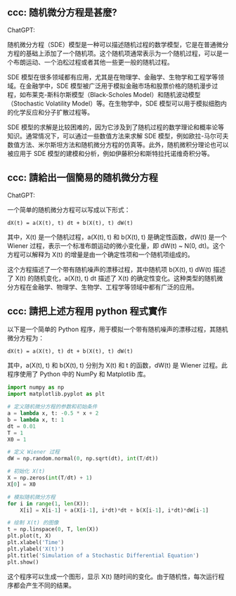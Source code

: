 ## ccc: 随机微分方程是甚麼?

ChatGPT:

随机微分方程（SDE）模型是一种可以描述随机过程的数学模型，它是在普通微分方程的基础上添加了一个随机项。这个随机项通常表示为一个随机过程，可以是一个布朗运动、一个泊松过程或者其他一些更一般的随机过程。

SDE 模型在很多领域都有应用，尤其是在物理学、金融学、生物学和工程学等领域。在金融学中，SDE 模型被广泛用于模拟金融市场和股票价格的随机漫步过程，如布莱克-斯科尔斯模型（Black-Scholes Model）和随机波动模型（Stochastic Volatility Model）等。在生物学中，SDE 模型可以用于模拟细胞内的化学反应和分子扩散过程等。

SDE 模型的求解是比较困难的，因为它涉及到了随机过程的数学理论和概率论等知识。通常情况下，可以通过一些数值方法来求解 SDE 模型，例如欧拉-马尔可夫数值方法、米尔斯坦方法和随机微分方程的仿真等。此外，随机微积分理论也可以被应用于 SDE 模型的建模和分析，例如伊藤积分和斯特拉托诺维奇积分等。

## ccc: 請給出一個簡易的随机微分方程

ChatGPT:

一个简单的随机微分方程可以写成以下形式：

    dX(t) = a(X(t), t) dt + b(X(t), t) dW(t)

其中，X(t) 是一个随机过程，a(X(t), t) 和 b(X(t), t) 是确定性函数，dW(t) 是一个 Wiener 过程，表示一个标准布朗运动的微小变化量，即 dW(t) ~ N(0, dt)。这个方程可以解释为 X(t) 的增量是由一个确定性项和一个随机项组成的。

这个方程描述了一个带有随机噪声的漂移过程，其中随机项 b(X(t), t) dW(t) 描述了 X(t) 的随机变化，a(X(t), t) dt 描述了 X(t) 的确定性变化。这种类型的随机微分方程在金融学、物理学、生物学、工程学等领域中都有广泛的应用。

## ccc: 請把上述方程用 python 程式實作

以下是一个简单的 Python 程序，用于模拟一个带有随机噪声的漂移过程，其随机微分方程为：

    dX(t) = a(X(t), t) dt + b(X(t), t) dW(t)

其中，a(X(t), t) 和 b(X(t), t) 分别为 X(t) 和 t 的函数，dW(t) 是 Wiener 过程。此程序使用了 Python 中的 NumPy 和 Matplotlib 库。

```py
import numpy as np
import matplotlib.pyplot as plt

# 定义随机微分方程的参数和初始条件
a = lambda x, t: -0.5 * x + 2
b = lambda x, t: 1
dt = 0.01
T = 1
X0 = 1

# 定义 Wiener 过程
dW = np.random.normal(0, np.sqrt(dt), int(T/dt))

# 初始化 X(t)
X = np.zeros(int(T/dt) + 1)
X[0] = X0

# 模拟随机微分方程
for i in range(1, len(X)):
    X[i] = X[i-1] + a(X[i-1], i*dt)*dt + b(X[i-1], i*dt)*dW[i-1]

# 绘制 X(t) 的图像
t = np.linspace(0, T, len(X))
plt.plot(t, X)
plt.xlabel('Time')
plt.ylabel('X(t)')
plt.title('Simulation of a Stochastic Differential Equation')
plt.show()

```

这个程序可以生成一个图形，显示 X(t) 随时间的变化。由于随机性，每次运行程序都会产生不同的结果。
